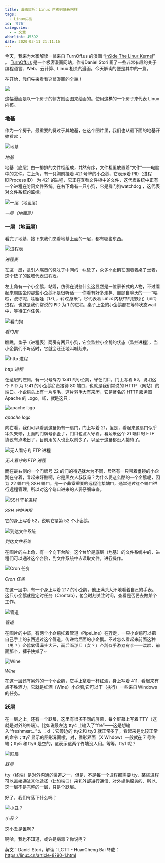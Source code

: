```yaml
---
title: 漫画赏析：Linux 内核到底长啥样
tags:
  - Linux内核
id: '976'
categories:
  - - 文章
abbrlink: 45392
date: 2020-03-11 21:11:16
---
```


今天，我来为大家解读一幅来自 TurnOff.us 的漫画 “[InSide The Linux Kernel](http://turnoff.us/geek/inside-the-linux-kernel/)” 。 [TurnOff.us](http://turnoff.us/) 是一个极客漫画网站，作者Daniel Stori 画了一些非常有趣的关于编程语言、Web、云计算、Linux 相关的漫画。今天解读的便是其中的一篇。

在开始，我们先来看看这幅漫画的全貌！

![](https://cdn.gitiu.com/wp-content/uploads/2020/03/1584321173-172808pim5iueyqwa5egww.jpg)

这幅漫画是以一个房子的侧方刨面图来绘画的。使用这样的一个房子来代表 Linux 内核。

### 地基

作为一个房子，最重要的莫过于其地基，在这个图片里，我们也从最下面的地基开始看起：

![地基](https://cdn.gitiu.com/wp-content/uploads/2020/03/1584321173-173034wv1qodoavs7v11q1.jpg)

_地基_

地基（底层）由一排排的文件柜组成，井然有序，文件柜里放置着“文件”——电脑中的文件。左上角，有一只胸前挂着 421 号牌的小企鹅，它表示着 PID（进程 IDProcess ID） 为 421 的进程，它正在查看文件柜中的文件，这代表系统中正有一个进程在访问文件系统。在右下角有一只小狗，它是看门狗watchdog ，这代表对文件系统的监控。

![一层（地面层）](https://cdn.gitiu.com/wp-content/uploads/2020/03/1584321173-173228e3ehznhh5wzuwnhk.jpg)

_一层（地面层）_

### 一层（地面层）

看完了地基，接下来我们来看地基上面的一层，都有哪些东西。

![进程表](https://cdn.gitiu.com/wp-content/uploads/2020/03/1584321173-173346wq87xgqp8kzk1up7.jpg)

_进程表_

在这一层，最引人瞩目的莫过于中间的一块垫子，众多小企鹅在围着着桌子坐着。这个垫子的区域代表进程表。

左上角有一个小企鹅，站着，仿佛在说些什么这显然是一位家长式的人物，不过看起来周围坐的那些小企鹅不是很听话——你看有好多走神、自顾自聊天的——“喂喂，说你呢，哇塞娃（171），转过身来”。它代表着 Linux 内核中的初始化（init）进程，也就是我们常说的 PID 为 1 的进程。桌子上坐的小企鹅都在等待状态wait中，等待工作任务。

![看门狗](https://cdn.gitiu.com/wp-content/uploads/2020/03/1584321173-173448yl694u97ihh6sl9h.jpg)

_看门狗_

瞧瞧，垫子（进程表）两旁有两只小狗，它会监控小企鹅的状态（监控进程），当小企鹅们不听话时，它就会汪汪地叫喊起来。

![http 进程](https://cdn.gitiu.com/wp-content/uploads/2020/03/1584321173-173557n1i1xscsxiclue5s.jpg)

_http 进程_

在这层的左侧，有一只号牌为 1341 的小企鹅，守在门口，门上写着 80，说明这个 PID 为 1341 的小企鹅负责接待 80 端口，也就是我们常说的 HTTP （网站）的端口。小企鹅头上有一片羽毛，这片羽毛大有来历，它是著名的 HTTP 服务器 Apache 的 Logo。喏，就是这只：

![apache logo](https://cdn.gitiu.com/wp-content/uploads/2020/03/1584321173-181641irppc393zm96lcbw.jpg)

_apache logo_

向右看，我们可以看到这里仍有一扇门，门上写着 21，但是，看起来这扇门似乎年久失修，上面的门牌号都歪了，门口也没人守着。看起来这个 21 端口的 FTP 协议有点老旧了，目前用的人也比以前少了，以至于这里都没人接待了。

![无人看守的 FTP 进程](https://cdn.gitiu.com/wp-content/uploads/2020/03/1584321173-173801cijdj9iuqdzh4v2v.jpg)

_无人看守的 FTP 进程_

而在最右侧的一个门牌号 22 的们的待遇就大为不同，居然有一只带着墨镜的小企鹅在守着，看起来好酷啊，它是黑衣人叔叔吗？为什么要这么酷的一个企鹅呢，因为 22 端口是 SSH 端口，是一个非常重要的远程连接端口，通常通过这个端口进行远程管理，所以对这个端口进来的人要仔细审查。

![SSH 守护进程](https://cdn.gitiu.com/wp-content/uploads/2020/03/1584321173-173855y3zutv6w2bgwfg2u.jpg)

_SSH 守护进程_

它的身上写着 52，说明它是第 52 个小企鹅。

![到达文件系统](https://cdn.gitiu.com/wp-content/uploads/2020/03/1584321173-174017tl49c9ca4lh9wzur.jpg)

_到达文件系统_

在图片的左上角，有一个向下台阶。这个台阶是底层（地基）的文件系统中的，进程们可以通过这个台阶，到文件系统中去读取文件，进行操作。

![Cron 任务](https://cdn.gitiu.com/wp-content/uploads/2020/03/1584321174-174114ex2yjd282wewe2dj.jpg)

_Cron 任务_

在这一层中，有一个身上写着 217 的小企鹅，他正满头大汗地看着自己的手表。这只小企鹅就是定时任务（Crontab），他会时刻关注时间，查看是否要去做某个工作。

![管道](https://cdn.gitiu.com/wp-content/uploads/2020/03/1584321174-174204sqh4o4v94cwpvoib.jpg)

_管道_

在图片的中部，有两个小企鹅扛着管道（PipeLine）在行走，一只小企鹅可以把自己手上的东西通过这个管道，传递给后面的小企鹅。不过怎么看起来前面这种（男？）企鹅累得满头大汗，而后面那只（女？）企鹅似乎游刃有余——喂喂，前面那个，裤子快掉了~

![Wine](https://cdn.gitiu.com/wp-content/uploads/2020/03/1584321174-174246utkckjcfj4efbf8z.jpg)

_Wine_

在这一层还有另外的一个小企鹅，它手上拿着一杯红酒，身上写着 411，看起来有点不胜酒力。它就是红酒（Wine）小企鹅,它可以干（执行）一些来自 Windows 的任务。

### 跃层

在一层之上，还有一个跃层，这里有很多不同的屏幕，每个屏幕上写着 TTY（这就是对外的终端）。比如说最左边 tty4 上输入了“fre”——这是想输入“freshmeat...”么 ：d ；它旁边的 tty2 和 tty3 就正常多了，看起来是比较正常的命令；tty7 显示的图形界面嗳，对，图形界面（X Window）一般就在 7 号终端；tty5 和 tty6 是空的，这表示这两个终端没人用。等等，tty1 呢？

![跃层](https://cdn.gitiu.com/wp-content/uploads/2020/03/1584321174-174350fb4ugtub22yd193d.jpg)

_跃层_

tty（终端）是对外沟通的渠道之一，但是，不是每一个进程都需要 tty，某些进程可以直接通过其他途径（比如端口）来和外部进行通信，对外提供服务的，所以，这一层不是完整的一层，只是个跃层。

好了，我们有落下什么吗？

![小丑？](https://cdn.gitiu.com/wp-content/uploads/2020/03/1584321174-174437u57e34zke23nb2e7.jpg)

_小丑？_

这小丑是谁啊？

啊哈，我也不知道，或许是病毒？你说呢？

英文：Daniel Stori，解读：LCTT - HuanCheng Bai 转载： https://linux.cn/article-8290-1.html